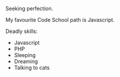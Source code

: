 Seeking perfection.

My favourite Code School path is Javascript.

Deadly skills:

* Javascript
* PHP
* Sleeping
* Dreaming
* Talking to cats
